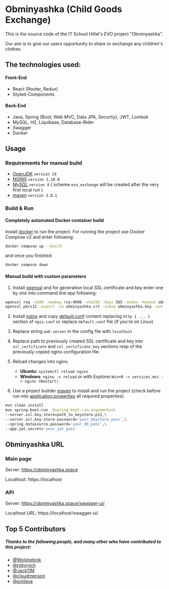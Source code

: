 # Obminyashka (Child Goods Exchange)

This is the source code of the IT School Hillel's EVO project "Obminyashka".

Our aim is to give our users opportunity to share or exchange any children's clothes.

## The technologies used:

#### Front-End

- React (Router, Redux)
- Styled-Components

#### Back-End

- Java, Spring (Boot, Web MVC, Data JPA, Security), JWT, Lombok
- MySQL, H2, Liquibase, Database-Rider
- Swagger
- Docker

## Usage

### Requirements for manual build

- [OpenJDK](https://openjdk.java.net/projects/jdk/19/) `version 19`
- [NGINX](https://nginx.org) `version 1.18.0`
- [MySQL](https://www.mysql.com/downloads/) `version 8` ( scheme `evo_exchange` will be created after the very first local run )
- [maven](https://maven.apache.org/index.html) `version 3.8.1`

### Build & Run

#### Completely automated Docker container build

Install [docker](https://www.docker.com/get-started) to run the project.
For running the project use Docker Compose v2 and enter following:

```bash
docker compose up --build
```

and once you finished:

```bash
docker compose down
```

#### Manual build with custom parameters

1. Install [openssl](https://www.openssl.org) and for generation local SSL certificate and key enter one by one into
   command line app following:

```bash
openssl req -x509 -newkey rsa:4096 -sha256 -days 365 -nodes -keyout obminyashka.key -out obminyashka.crt
openssl pkcs12 -export -in obminyashka.crt -inkey obminyashka.key -out keystore.p12 -name tomcat -caname root -passout pass:your_keystore_pass
```

2. Install [nginx](https://nginx.org/en/download.html) and copy [default.conf](nginx/conf.d/default.conf) content replacing `http { ... }` section of `ngix.conf` or replace `default.conf` file (if you're on Linux)
3. Replace string `web-server` in the config file with `localhost`
4. Replace path to previously created SSL certificate and key into `ssl_certificate` and `ssl_certificate_key` sections resp
   of the previously copied nginx configuration file.
5. Reload changes into nginx.

   - **Ubuntu**: `systemctl reload nginx`
   - **Windows**: `nginx -s reload` or with Explorer:`Win+R -> services.msc -> nginx (Restart)`

6. Use a project builder [maven](https://maven.apache.org/index.html) to install and run the project
   (check before run into [application.properties](src/main/resources/application.properties) all required properties)

```bash
mvn clean install
mvn spring-boot:run -Dspring-boot.run-arguments=\
--server.ssl.key-store=path_to_keystore.p12,\
--server.ssl.key-store-password='your_keystore_pass',\
--spring.datasource.password='your_db_pass',\
--app.jwt.secret='your_jwt_pass'
```

## Obminyashka URL

### Main page

Server: https://obminyashka.space

Localhost: https://localhost

### API

Server: https://obminyashka.space/swagger-ui/

Localhost URL: https://localhost/swagger-ui/

## Top 5 Contributors

##### Thanks to the following people, and many other who have contributed to this project:

- [@Wolshebnik](https://github.com/Wolshebnik)
- [@rpkyrych](https://github.com/rpkyrych)
- [@Jack11M](https://github.com/Jack11M)
- [@cloudmenson](https://github.com/cloudmenson)
- [@smilaya](https://github.com/smilaya)
